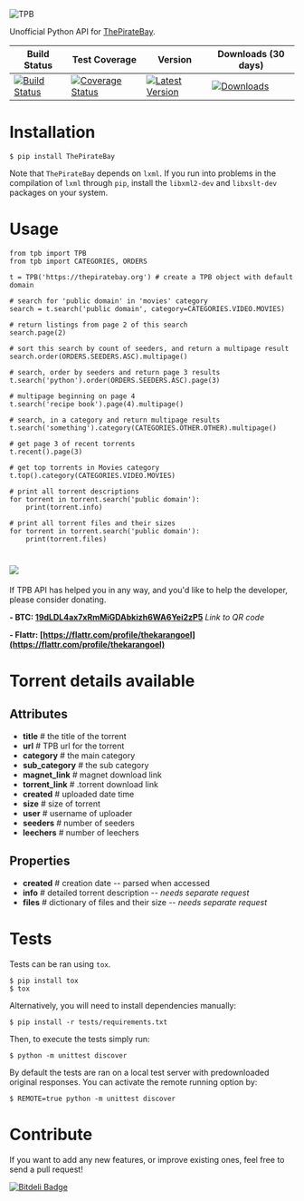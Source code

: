 ![TPB](http://www.goel.im/images/tpb.jpg)

Unofficial Python API for [ThePirateBay](http://thepiratebay.org/).

| Build Status | Test Coverage | Version | Downloads (30 days) |
| ------------ | ------------- | ------- | ------------------- |
| [![Build Status](https://travis-ci.org/karan/TPB.png?branch=master)](https://travis-ci.org/karan/TPB) | [![Coverage Status](https://coveralls.io/repos/karan/TPB/badge.png)](https://coveralls.io/r/karan/TPB) | [![Latest Version](https://pypip.in/v/ThePirateBay/badge.png)](https://pypi.python.org/pypi/ThePirateBay/) | [![Downloads](https://pypip.in/d/ThePirateBay/badge.png)](https://pypi.python.org/pypi/ThePirateBay/) |

Installation
=============

    $ pip install ThePirateBay

Note that ``ThePirateBay`` depends on ``lxml``. If you run into problems in the compilation of ``lxml`` through ``pip``, install the ``libxml2-dev`` and ``libxslt-dev`` packages on your system.

Usage
==========

    from tpb import TPB
    from tpb import CATEGORIES, ORDERS

    t = TPB('https://thepiratebay.org') # create a TPB object with default domain

    # search for 'public domain' in 'movies' category
    search = t.search('public domain', category=CATEGORIES.VIDEO.MOVIES)

    # return listings from page 2 of this search
    search.page(2)

    # sort this search by count of seeders, and return a multipage result
    search.order(ORDERS.SEEDERS.ASC).multipage()

    # search, order by seeders and return page 3 results
    t.search('python').order(ORDERS.SEEDERS.ASC).page(3)

    # multipage beginning on page 4
    t.search('recipe book').page(4).multipage()

    # search, in a category and return multipage results
    t.search('something').category(CATEGORIES.OTHER.OTHER).multipage()

    # get page 3 of recent torrents
    t.recent().page(3)

    # get top torrents in Movies category
    t.top().category(CATEGORIES.VIDEO.MOVIES)

    # print all torrent descriptions
    for torrent in torrent.search('public domain'):
        print(torrent.info)

    # print all torrent files and their sizes
    for torrent in torrent.search('public domain'):
        print(torrent.files)

![](https://blockchain.info/Resources/buttons/donate_64.png)
=============

If TPB API has helped you in any way, and you'd like to help the developer, please consider donating.

**- BTC: [19dLDL4ax7xRmMiGDAbkizh6WA6Yei2zP5](http://i.imgur.com/bAQgKLN.png)** *Link to QR code*

**- Flattr: [https://flattr.com/profile/thekarangoel](https://flattr.com/profile/thekarangoel)**


Torrent details available
==================

Attributes
----------

* **title** # the title of the torrent
* **url** # TPB url for the torrent
* **category** # the main category
* **sub_category** # the sub category
* **magnet_link** # magnet download link
* **torrent_link** # .torrent download link
* **created** # uploaded date time
* **size** # size of torrent
* **user** # username of uploader
* **seeders** # number of seeders
* **leechers** # number of leechers

Properties
----------

* **created** # creation date -- parsed when accessed
* **info** # detailed torrent description -- *needs separate request*
* **files** # dictionary of files and their size -- *needs separate request*

Tests
=====

Tests can be ran using `tox`.

    $ pip install tox
    $ tox

Alternatively, you will need to install dependencies manually:

    $ pip install -r tests/requirements.txt

Then, to execute the tests simply run:

    $ python -m unittest discover

By default the tests are ran on a local test server with predownloaded original
responses. You can activate the remote running option by:

    $ REMOTE=true python -m unittest discover


Contribute
========

If you want to add any new features, or improve existing ones, feel free to send a pull request!


[![Bitdeli Badge](https://d2weczhvl823v0.cloudfront.net/karan/tpb/trend.png)](https://bitdeli.com/free "Bitdeli Badge")

